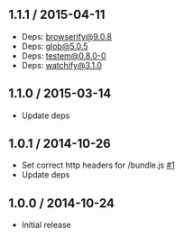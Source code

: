 ## 1.1.1 / 2015-04-11

  * Deps: browserify@9.0.8
  * Deps: glob@5.0.5
  * Deps: testem@0.8.0-0
  * Deps: watchify@3.1.0

## 1.1.0 / 2015-03-14

  * Update deps

## 1.0.1 / 2014-10-26

  * Set correct http headers for /bundle.js [#1](https://github.com/alekseykulikov/browserify-test/issues/1)
  * Update deps

## 1.0.0 / 2014-10-24

  * Initial release

